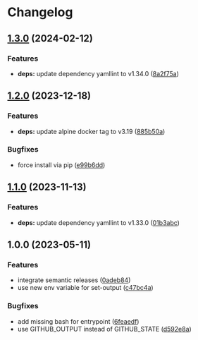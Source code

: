 # Changelog

## [1.3.0](https://github.com/actionhippie/yamllint/compare/v1.2.0...v1.3.0) (2024-02-12)


### Features

* **deps:** update dependency yamllint to v1.34.0 ([8a2f75a](https://github.com/actionhippie/yamllint/commit/8a2f75a0eff32b1cb000ae7387286e6b96fe3aba))

## [1.2.0](https://github.com/actionhippie/yamllint/compare/v1.1.0...v1.2.0) (2023-12-18)


### Features

* **deps:** update alpine docker tag to v3.19 ([885b50a](https://github.com/actionhippie/yamllint/commit/885b50a8d0738a55c1281bac523ac03a4c8f0d6a))


### Bugfixes

* force install via pip ([e99b6dd](https://github.com/actionhippie/yamllint/commit/e99b6dd7953c3cc4db9b972f205f90714bb316a5))

## [1.1.0](https://github.com/actionhippie/yamllint/compare/v1.0.0...v1.1.0) (2023-11-13)


### Features

* **deps:** update dependency yamllint to v1.33.0 ([01b3abc](https://github.com/actionhippie/yamllint/commit/01b3abc002d3658eda3b6ff0e799aa04a7d818ec))

## 1.0.0 (2023-05-11)


### Features

* integrate semantic releases ([0adeb84](https://github.com/actionhippie/yamllint/commit/0adeb8443b8ff28dba38a027a5af166fc9794533))
* use new env variable for set-output ([c47bc4a](https://github.com/actionhippie/yamllint/commit/c47bc4a97f4b89156417335bb050f92c26074cc9))


### Bugfixes

* add missing bash for entrypoint ([6feaedf](https://github.com/actionhippie/yamllint/commit/6feaedf4059397daaad6ec2f126da06c1b66158a))
* use GITHUB_OUTPUT instead of GITHUB_STATE ([d592e8a](https://github.com/actionhippie/yamllint/commit/d592e8a2891341774da3a75a6ff3c09925af0992))
